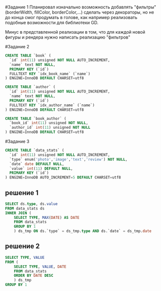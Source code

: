 #Задание 1
Планировал изначально возможность добавлять "фильтры" (borderWidth, fillColor, borderColor,...) сделать через декораторы, но не до конца смог продумать в голове,
как например реализовать подобные возможности  для библиотеки GD.

Минус в представленной реализации в том, что для каждой новой фигуры и рендера нужно написать реализацию "фильтров"

#Задание 2
```sql
CREATE TABLE `book` (
  `id` int(11) unsigned NOT NULL AUTO_INCREMENT,
  `name` text NOT NULL,
  PRIMARY KEY (`id`)
  FULLTEXT KEY `idx_book_name` (`name`)
) ENGINE=InnoDB DEFAULT CHARSET=utf8
```

```sql
CREATE TABLE `author` (
  `id` int(11) unsigned NOT NULL AUTO_INCREMENT,
  `name` text NOT NULL,
  PRIMARY KEY (`id`)
  FULLTEXT KEY `idx_author_name` (`name`)
) ENGINE=InnoDB DEFAULT CHARSET=utf8
```

```sql
CREATE TABLE `book_author` (
  `book_id` int(11) unsigned NOT NULL,
  `author_id` int(11) unsigned NOT NULL
) ENGINE=InnoDB DEFAULT CHARSET=utf8
```
#Задание 3
```sql
CREATE TABLE `data_stats` (
  `id` int(11) unsigned NOT NULL AUTO_INCREMENT,
  `type` enum('photo','image','text','review') NOT NULL,
  `date` date DEFAULT NULL,
  `value` int(11) DEFAULT NULL,
  PRIMARY KEY (`id`)
) ENGINE=InnoDB AUTO_INCREMENT=5 DEFAULT CHARSET=utf8
```

## решение 1
```sql
SELECT ds.type, ds.value
FROM data_stats ds
INNER JOIN (
    SELECT TYPE, MAX(DATE) AS DATE
    FROM data_stats
    GROUP BY 1
    ) ds_tmp ON ds.`type` = ds_tmp.type AND ds.`date` = ds_tmp.date
```
## решение 2
```sql
SELECT TYPE, VALUE 
FROM (
    SELECT TYPE, VALUE, DATE
    FROM data_stats
    ORDER BY DATE DESC
    ) ds_tmp
GROUP BY 1
```
